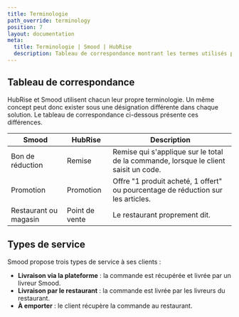 ```yaml
---
title: Terminologie
path_override: terminology
position: 7
layout: documentation
meta:
  title: Terminologie | Smood | HubRise
  description: Tableau de correspondance montrant les termes utilisés par Smood et ceux utilisés dans HubRise pour le même concept. Connectez vos apps et synchronisez vos données.
---
```


## Tableau de correspondance

HubRise et Smood utilisent chacun leur propre terminologie. Un même concept peut donc exister sous une désignation différente dans chaque solution. Le tableau de correspondance ci-dessous présente ces différences.

| Smood                 | HubRise        | Description                                                                          |
| --------------------- | -------------- | ------------------------------------------------------------------------------------ |
| Bon de réduction      | Remise         | Remise qui s'applique sur le total de la commande, lorsque le client saisit un code. |
| Promotion             | Promotion      | Offre "1 produit acheté, 1 offert" ou pourcentage de réduction sur les articles.     |
| Restaurant ou magasin | Point de vente | Le restaurant proprement dit.                                                        |

## Types de service

Smood propose trois types de service à ses clients :

- **Livraison via la plateforme** : la commande est récupérée et livrée par un livreur Smood.
- **Livraison par le restaurant** : la commande est livrée par les livreurs du restaurant.
- **À emporter** : le client récupère la commande au restaurant.
